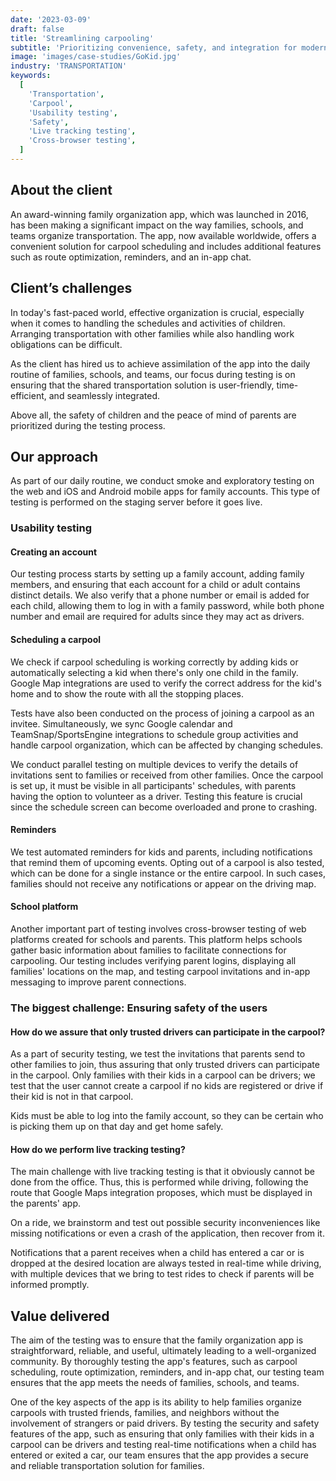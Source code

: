 ```yaml
---
date: '2023-03-09'
draft: false
title: 'Streamlining carpooling'
subtitle: 'Prioritizing convenience, safety, and integration for modern families'
image: 'images/case-studies/GoKid.jpg'
industry: 'TRANSPORTATION'
keywords:
  [
    'Transportation',
    'Carpool',
    'Usability testing',
    'Safety',
    'Live tracking testing',
    'Cross-browser testing',
  ]
---
```


## About the client

An award-winning family organization app, which was launched in 2016, has been making a significant impact on the way families, schools, and teams organize transportation. The app, now available worldwide, offers a convenient solution for carpool scheduling and includes additional features such as route optimization, reminders, and an in-app chat.

## Client’s challenges

In today's fast-paced world, effective organization is crucial, especially when it comes to handling the schedules and activities of children. Arranging transportation with other families while also handling work obligations can be difficult.

As the client has hired us to achieve assimilation of the app into the daily routine of families, schools, and teams, our focus during testing is on ensuring that the shared transportation solution is user-friendly, time-efficient, and seamlessly integrated.

Above all, the safety of children and the peace of mind of parents are prioritized during the testing process.

## Our approach

As part of our daily routine, we conduct smoke and exploratory testing on the web and iOS and Android mobile apps for family accounts. This type of testing is performed on the staging server before it goes live.

### Usability testing

#### Creating an account

Our testing process starts by setting up a family account, adding family members, and ensuring that each account for a child or adult contains distinct details. We also verify that a phone number or email is added for each child, allowing them to log in with a family password, while both phone number and email are required for adults since they may act as drivers.

#### Scheduling a carpool

We check if carpool scheduling is working correctly by adding kids or automatically selecting a kid when there's only one child in the family. Google Map integrations are used to verify the correct address for the kid's home and to show the route with all the stopping places.

Tests have also been conducted on the process of joining a carpool as an invitee. Simultaneously, we sync Google calendar and TeamSnap/SportsEngine integrations to schedule group activities and handle carpool organization, which can be affected by changing schedules.

We conduct parallel testing on multiple devices to verify the details of invitations sent to families or received from other families. Once the carpool is set up, it must be visible in all participants' schedules, with parents having the option to volunteer as a driver. Testing this feature is crucial since the schedule screen can become overloaded and prone to crashing.

#### Reminders

We test automated reminders for kids and parents, including notifications that remind them of upcoming events. Opting out of a carpool is also tested, which can be done for a single instance or the entire carpool. In such cases, families should not receive any notifications or appear on the driving map.

#### School platform

Another important part of testing involves cross-browser testing of web platforms created for schools and parents. This platform helps schools gather basic information about families to facilitate connections for carpooling. Our testing includes verifying parent logins, displaying all families' locations on the map, and testing carpool invitations and in-app messaging to improve parent connections.

### The biggest challenge: Ensuring safety of the users

#### How do we assure that only trusted drivers can participate in the carpool?

As a part of security testing, we test the invitations that parents send to other families to join, thus assuring that only trusted drivers can participate in the carpool. Only families with their kids in a carpool can be drivers; we test that the user cannot create a carpool if no kids are registered or drive if their kid is not in that carpool.

Kids must be able to log into the family account, so they can be certain who is picking them up on that day and get home safely.

#### How do we perform live tracking testing?

The main challenge with live tracking testing is that it obviously cannot be done from the office. Thus, this is performed while driving, following the route that Google Maps integration proposes, which must be displayed in the parents' app.

On a ride, we brainstorm and test out possible security inconveniences like missing notifications or even a crash of the application, then recover from it.

Notifications that a parent receives when a child has entered a car or is dropped at the desired location are always tested in real-time while driving, with multiple devices that we bring to test rides to check if parents will be informed promptly.

## Value delivered

The aim of the testing was to ensure that the family organization app is straightforward, reliable, and useful, ultimately leading to a well-organized community. By thoroughly testing the app's features, such as carpool scheduling, route optimization, reminders, and in-app chat, our testing team ensures that the app meets the needs of families, schools, and teams.

One of the key aspects of the app is its ability to help families organize carpools with trusted friends, families, and neighbors without the involvement of strangers or paid drivers. By testing the security and safety features of the app, such as ensuring that only families with their kids in a carpool can be drivers and testing real-time notifications when a child has entered or exited a car, our team ensures that the app provides a secure and reliable transportation solution for families.
